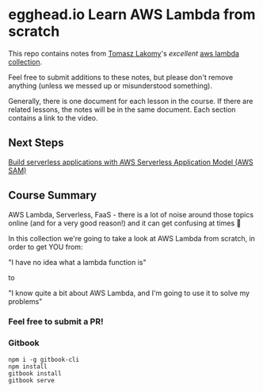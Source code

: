 # egghead.io Learn AWS Lambda from scratch

This repo contains notes from [Tomasz Lakomy](https://egghead.io/instructors/tomasz-lakomy)'s _excellent_ [aws lambda collection](https://egghead.io/playlists/learn-aws-lambda-from-scratch-d29d).

Feel free to submit additions to these notes, but please don't remove anything (unless we messed up or misunderstood something).

Generally, there is one document for each lesson in the course. If there are related lessons, the notes will be in the same document. Each section contains a link to the video.

## Next Steps

[Build serverless applications with AWS Serverless Application Model (AWS SAM)](https://egghead.io/playlists/learn-aws-serverless-application-model-aws-sam-framework-from-scratch-baf9)

## Course Summary

AWS Lambda, Serverless, FaaS - there is a lot of noise around those topics online (and for a very good reason!) and it can get confusing at times 🤯

In this collection we're going to take a look at AWS Lambda from scratch, in order to get YOU from:

"I have no idea what a lambda function is"

to

"I know quite a bit about AWS Lambda, and I'm going to use it to solve my problems"

### Feel free to submit a PR!

### Gitbook

```
npm i -g gitbook-cli
npm install
gitbook install
gitbook serve
```
